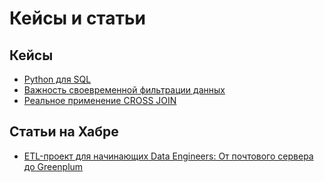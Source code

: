 # Кейсы и статьи

## Кейсы
* [Python для SQL](python_for_sql_part_01.md)
* [Важность своевременной фильтрации данных](Важность_своевременной_фильтрации_данных.md)
* [Реальное применение CROSS JOIN](Реальное_применение_CROSS_JOIN.md)

## Статьи на Хабре

* [ETL-проект для начинающих Data Engineers: От почтового сервера до Greenplum](https://habr.com/ru/articles/849062/)